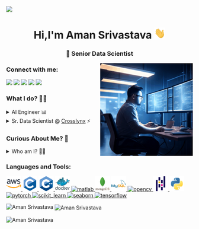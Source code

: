 <img src="https://github.com/ashutosh1919/ashutosh1919/blob/master/linkedin_banner.png" />
<h1 align="center">Hi,I'm  Aman Srivastava  <img src="https://raw.githubusercontent.com/ABSphreak/ABSphreak/master/gifs/Hi.gif" width="30px" height="30px"> </h1>
<h3 align="center" >
  <strong>🎯 Senior Data Scientist</strong>
</h3>
<img align="right" alt="Coding" width="250" src="https://github.com/Azacus1/Azacus1/blob/main/DS.gif">

<!-- Social Handles -->
<h3 align="left">Connect with me:</h3>  
<a href="https://www.linkedin.com/in/aman-srivastava-5b1068153"><img src="https://github.com/ashutosh1919/ashutosh1919/blob/master/logos/linkedin.png" width="40" /></a>
<a href="https://github.com/Azacus1"><img src="https://github.com/ashutosh1919/ashutosh1919/blob/master/logos/github-logo.png" width="40" /></a>
<a href="mailto:<!-- Replace with your mail id -->"><img src="https://github.com/ashutosh1919/ashutosh1919/blob/master/logos/google-plus.png" width="40" /></a>
<a href="https://twitter.com/<!-- Replace with your twitter id -->"><img src="https://github.com/ashutosh1919/ashutosh1919/blob/master/logos/twitter.png" width="40" /></a>
<a href="https://www.instagram.com/cosmic_chiller"><img src="https://github.com/ashutosh1919/ashutosh1919/blob/master/logos/instagram.png" width="40" /></a>

<h3>What I do? 👨‍💻</h3>
<details>
<summary>AI Engineer 📊</summary>
<ul>
  <li><a href="https://github.com/Azacus1/AI_Agent-for-Metering">AI AGENT FOR METERING</a></li>
  <!-- More Projects to be Added here -->
  <li>Many more on and out of Github...</li>
</ul>
</details>
<details>
  <summary>Sr. Data Scientist @ <a href="https://crosslynxus.com/">Crosslynx</a> ⚡</summary>
  <ul>
    <li>Developing AI solutions for High Impedance Fault Detection in electricity systems and deploying AI agents to enhance detection efficiency.</li>
    <li>Designing sophisticated AI algorithms for Electricity Theft Detection, leveraging advanced Time Series Analysis and Anomaly Detection techniques.</li>
  </ul>
</details>

<h3>Curious About Me? 🤔</h3>
<details>
  <summary>Who am I? 👨‍💻</summary>
  <pre>
  I am a passionate professional dedicated to building end-to-end solutions that deliver impactful, scalable, and sustainable 
  social and technical systems.<br>
  My name reflects my core qualities:
  A: Adaptive and always eager to learn
  M: Motivated to solve real-world problems
  A: Analytical thinker with a creative approach
  N: Nurturing meaningful collaborations and growth
  </pre>
</details>

<h3 align="left">Languages and Tools:</h3>
<p align="left">
<a href="https://aws.amazon.com" target="_blank" rel="noreferrer"> 
<img src="https://raw.githubusercontent.com/devicons/devicon/master/icons/amazonwebservices/amazonwebservices-original-wordmark.svg" alt="aws" width="40" height="40"/> </a> 
<a href="https://www.cprogramming.com/" target="_blank" rel="noreferrer"> <img src="https://raw.githubusercontent.com/devicons/devicon/master/icons/c/c-original.svg" alt="c" width="40" height="40"/> </a> <a href="https://www.w3schools.com/cpp/" target="_blank" rel="noreferrer"> 
<img src="https://raw.githubusercontent.com/devicons/devicon/master/icons/cplusplus/cplusplus-original.svg" alt="cplusplus" width="40" height="40"/> </a>
<a href="https://www.docker.com/" target="_blank" rel="noreferrer"> <img src="https://raw.githubusercontent.com/devicons/devicon/master/icons/docker/docker-original-wordmark.svg" alt="docker" width="40" height="40"/> </a>
<a href="https://www.mathworks.com/" target="_blank" rel="noreferrer"> <img src="https://upload.wikimedia.org/wikipedia/commons/2/21/Matlab_Logo.png" alt="matlab" width="40" height="40"/> </a> <a href="https://www.mongodb.com/" target="_blank" rel="noreferrer"> <img src="https://raw.githubusercontent.com/devicons/devicon/master/icons/mongodb/mongodb-original-wordmark.svg" alt="mongodb" width="40" height="40"/> </a> <a href="https://www.mysql.com/" target="_blank" rel="noreferrer"> <img src="https://raw.githubusercontent.com/devicons/devicon/master/icons/mysql/mysql-original-wordmark.svg" alt="mysql" width="40" height="40"/> </a> <a href="https://opencv.org/" target="_blank" rel="noreferrer"> <img src="https://www.vectorlogo.zone/logos/opencv/opencv-icon.svg" alt="opencv" width="40" height="40"/> </a> <a href="https://pandas.pydata.org/" target="_blank" rel="noreferrer"> <img src="https://raw.githubusercontent.com/devicons/devicon/2ae2a900d2f041da66e950e4d48052658d850630/icons/pandas/pandas-original.svg" alt="pandas" width="40" height="40"/> </a> <a href="https://www.python.org" target="_blank" rel="noreferrer"> <img src="https://raw.githubusercontent.com/devicons/devicon/master/icons/python/python-original.svg" alt="python" width="40" height="40"/> </a> <a href="https://pytorch.org/" target="_blank" rel="noreferrer"> <img src="https://www.vectorlogo.zone/logos/pytorch/pytorch-icon.svg" alt="pytorch" width="40" height="40"/> </a> 
<a href="https://scikit-learn.org/" target="_blank" rel="noreferrer"> <img src="https://upload.wikimedia.org/wikipedia/commons/0/05/Scikit_learn_logo_small.svg" alt="scikit_learn" width="40" height="40"/> </a> <a href="https://seaborn.pydata.org/" target="_blank" rel="noreferrer"> <img src="https://seaborn.pydata.org/_images/logo-mark-lightbg.svg" alt="seaborn" width="40" height="40"/> </a> <a href="https://www.tensorflow.org" target="_blank" rel="noreferrer"> <img src="https://www.vectorlogo.zone/logos/tensorflow/tensorflow-icon.svg" alt="tensorflow" width="40" height="40"/> </a> </p>

<!-- Github Stats -->

<p><img align="left" src="https://github-readme-stats.vercel.app/api/top-langs?username=Azacus1&show_icons=true&locale=en&layout=compact" alt="Aman Srivastava" /></p><p>&nbsp;<img align="center" src="https://github-readme-stats.vercel.app/api?username=Azacus1&show_icons=true&locale=en" alt="Aman Srivastava" /></p>
<p><img align="center" src="https://github-readme-streak-stats.herokuapp.com/?user=Azacus1&" alt="Aman Srivastava" /></p>
